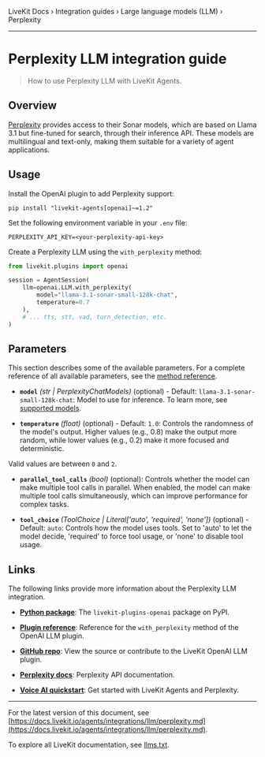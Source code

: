 LiveKit Docs › Integration guides › Large language models (LLM) › Perplexity

---

# Perplexity LLM integration guide

> How to use Perplexity LLM with LiveKit Agents.

## Overview

[Perplexity](https://www.perplexity.ai/) provides access to their Sonar models, which are based on Llama 3.1 but fine-tuned for search, through their inference API. These models are multilingual and text-only, making them suitable for a variety of agent applications.

## Usage

Install the OpenAI plugin to add Perplexity support:

```shell
pip install "livekit-agents[openai]~=1.2"

```

Set the following environment variable in your `.env` file:

```shell
PERPLEXITY_API_KEY=<your-perplexity-api-key>

```

Create a Perplexity LLM using the `with_perplexity` method:

```python
from livekit.plugins import openai

session = AgentSession(
    llm=openai.LLM.with_perplexity(
        model="llama-3.1-sonar-small-128k-chat",
        temperature=0.7
    ),
    # ... tts, stt, vad, turn_detection, etc.
)

```

## Parameters

This section describes some of the available parameters. For a complete reference of all available parameters, see the [method reference](https://docs.livekit.io/reference/python/v1/livekit/plugins/openai/index.html.md#livekit.plugins.openai.LLM.with_perplexity).

- **`model`** _(str | PerplexityChatModels)_ (optional) - Default: `llama-3.1-sonar-small-128k-chat`: Model to use for inference. To learn more, see [supported models](https://docs.perplexity.ai/guides/model-cards).

- **`temperature`** _(float)_ (optional) - Default: `1.0`: Controls the randomness of the model's output. Higher values (e.g., 0.8) make the output more random, while lower values (e.g., 0.2) make it more focused and deterministic.

Valid values are between `0` and `2`.

- **`parallel_tool_calls`** _(bool)_ (optional): Controls whether the model can make multiple tool calls in parallel. When enabled, the model can make multiple tool calls simultaneously, which can improve performance for complex tasks.

- **`tool_choice`** _(ToolChoice | Literal['auto', 'required', 'none'])_ (optional) - Default: `auto`: Controls how the model uses tools. Set to 'auto' to let the model decide, 'required' to force tool usage, or 'none' to disable tool usage.

## Links

The following links provide more information about the Perplexity LLM integration.

- **[Python package](https://pypi.org/project/livekit-plugins-openai/)**: The `livekit-plugins-openai` package on PyPI.

- **[Plugin reference](https://docs.livekit.io/reference/python/v1/livekit/plugins/openai/index.html.md#livekit.plugins.openai.LLM.with_perplexity)**: Reference for the `with_perplexity` method of the OpenAI LLM plugin.

- **[GitHub repo](https://github.com/livekit/agents/tree/main/livekit-plugins/livekit-plugins-openai)**: View the source or contribute to the LiveKit OpenAI LLM plugin.

- **[Perplexity docs](https://docs.perplexity.ai/docs/overview)**: Perplexity API documentation.

- **[Voice AI quickstart](https://docs.livekit.io/agents/start/voice-ai.md)**: Get started with LiveKit Agents and Perplexity.

---


For the latest version of this document, see [https://docs.livekit.io/agents/integrations/llm/perplexity.md](https://docs.livekit.io/agents/integrations/llm/perplexity.md).

To explore all LiveKit documentation, see [llms.txt](https://docs.livekit.io/llms.txt).